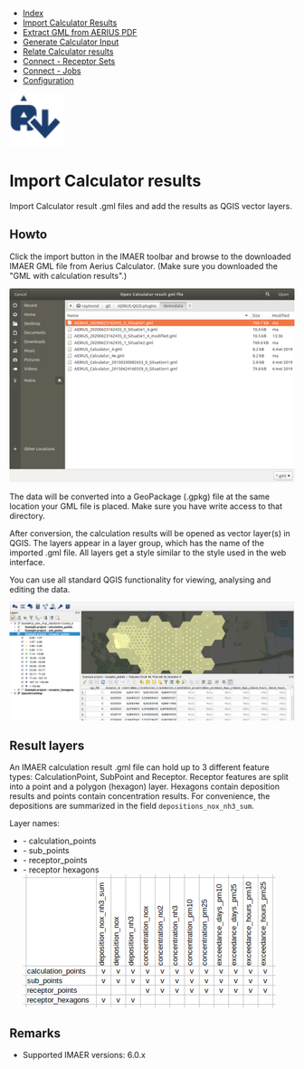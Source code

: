 * [Index](index.md)
* [Import Calculator Results](01_import_calc_results.md)
* [Extract GML from AERIUS PDF](03_extract_gml_from_pdf.md)
* [Generate Calculator Input](04_generate_calc_input.md)
* [Relate Calculator results](05_relate_calc_results.md)
* [Connect - Receptor Sets](07_connect_receptor_sets.md)
* [Connect - Jobs](08_connect_jobs.md)
* [Configuration](09_configuration.md)

<img src="img/icons/icon_import_calc_result.svg" alt="button" width="96"/>

# Import Calculator results

Import Calculator result .gml files and add the results as QGIS vector layers.

## Howto

Click the import button in the IMAER toolbar and browse to the downloaded IMAER GML file from Aerius Calculator. (Make sure you downloaded the "GML with calculation results".)

![dialog](img/import_result_file_dlg.png)

The data will be converted into a GeoPackage (.gpkg) file at the same location your GML file is placed. Make sure you have write access to that directory.

After conversion, the calculation results will be opened as vector layer(s) in QGIS. The layers appear in a layer group, which has the name of the imported .gml file. All layers get a style similar to the style used in the web interface.

You can use all standard QGIS functionality for viewing, analysing and editing the data.

![deposition map and attribute table](img/import_result_map_and_table.png)

## Result layers

An IMAER calculation result .gml file can hold up to 3 different feature types: CalculationPoint, SubPoint and Receptor. Receptor features are split into a point and a polygon (hexagon) layer. Hexagons contain deposition results and points contain concentration results. For convenience, the depositions are summarized in the field `depositions_nox_nh3_sum`.

Layer names:
* <Situation Name> - calculation_points
* <Situation Name> - sub_points
* <Situation Name> - receptor_points
* <Situation Name> - receptor hexagons
![layers and fields](img/calc_result_layers_and_fields.png)

## Remarks

* Supported IMAER versions: 6.0.x
